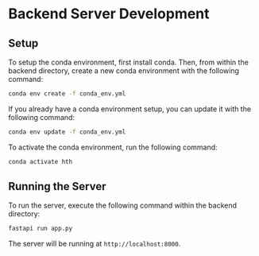 # Backend Server Development

## Setup
To setup the conda environment, first install conda. Then, from within the backend directory, create a new conda environment with the following command:

```bash
conda env create -f conda_env.yml
```

If you already have a conda environment setup, you can update it with the following command:

```bash
conda env update -f conda_env.yml
```

To activate the conda environment, run the following command:

```bash
conda activate hth
```

## Running the Server
To run the server, execute the following command within the backend directory:

```bash
fastapi run app.py
```

The server will be running at `http://localhost:8000`.
